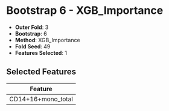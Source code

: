 # Bootstrap 6 - XGB_Importance

- **Outer Fold**: 3
- **Bootstrap**: 6
- **Method**: XGB_Importance
- **Fold Seed**: 49
- **Features Selected**: 1

## Selected Features

| Feature |
|---------|
| CD14+16+mono_total |
